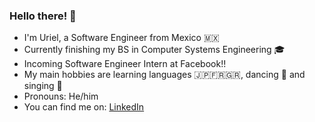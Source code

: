 ### Hello there! 👋

 - I'm Uriel, a Software Engineer from Mexico 🇲🇽
 - Currently finishing my BS in Computer Systems Engineering 🎓
 - Incoming Software Engineer Intern at Facebook!!
 - My main hobbies are learning languages 🇯🇵🇫🇷🇬🇷, dancing 🕺 and singing 🎤
 - Pronouns: He/him
 - You can find me on: [LinkedIn](https://www.linkedin.com/in/garz4/)

<!--
**Garz4/Garz4** is a ✨ _special_ ✨ repository because its `README.md` (this file) appears on your GitHub profile.

Here are some ideas to get you started:

- 🔭 I’m currently working on ...
- 🌱 I’m currently learning ...
- 👯 I’m looking to collaborate on ...
- 🤔 I’m looking for help with ...
- 💬 Ask me about ...
- 📫 How to reach me: ...
- 😄 Pronouns: ...
- ⚡ Fun fact: ...
-->
